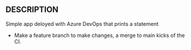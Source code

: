 ## DESCRIPTION

Simple app deloyed with Azure DevOps that prints a statement


- Make a feature branch to make changes, a merge to main kicks of the CI.
